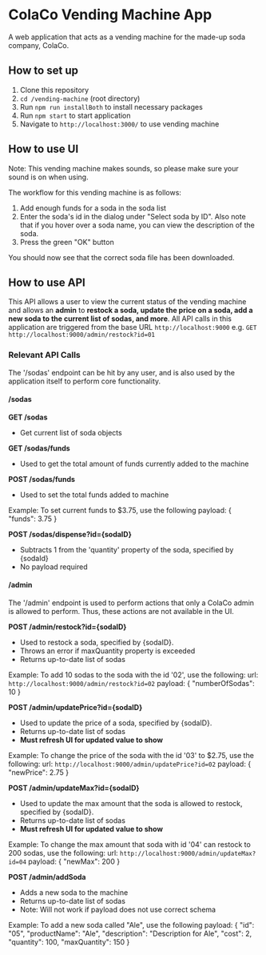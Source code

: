 # ColaCo Vending Machine App

A web application that acts as a vending machine for the made-up soda company, ColaCo.

## How to set up

1. Clone this repository
2. `cd /vending-machine` (root directory)
3. Run `npm run installBoth` to install necessary packages
4. Run `npm start` to start application
5. Navigate to `http://localhost:3000/` to use vending machine

## How to use UI

Note: This vending machine makes sounds, so please make sure your sound is on when using.

The workflow for this vending machine is as follows:
1. Add enough funds for a soda in the soda list
2. Enter the soda's id in the dialog under "Select soda by ID". Also note that if you hover over a soda name, you can view the description of the soda.
3. Press the green "OK" button

You should now see that the correct soda file has been downloaded.

## How to use API

This API allows a user to view the current status of the vending machine and allows an **admin** to **restock a soda, update the price on a soda, add a new soda to the current list of sodas, and more**. All API calls in this application are triggered from the base URL `http://localhost:9000` e.g. `GET http://localhost:9000/admin/restock?id=01`

### Relevant API Calls

The '/sodas' endpoint can be hit by any user, and is also used by the application itself to perform core functionality.

#### /sodas

**GET /sodas**
- Get current list of soda objects

**GET /sodas/funds**
- Used to get the total amount of funds currently added to the machine

**POST /sodas/funds**
- Used to set the total funds added to machine

Example: 
To set current funds to $3.75, use the following payload:
{
  "funds": 3.75
}

**POST /sodas/dispense?id={sodaID}**
- Subtracts 1 from the 'quantity' property of the soda, specified by {sodaId}
- No payload required

#### /admin

The '/admin' endpoint is used to perform actions that only a ColaCo admin is allowed to perform. Thus, these actions are not available in the UI.

**POST /admin/restock?id={sodaID}**
- Used to restock a soda, specified by {sodaID}.
- Throws an error if maxQuantity property is exceeded
- Returns up-to-date list of sodas

Example:
To add 10 sodas to the soda with the id '02', use the following:
url: `http://localhost:9000/admin/restock?id=02`
payload: {
  "numberOfSodas": 10
}

**POST /admin/updatePrice?id={sodaID}**
- Used to update the price of a soda, specified by {sodaID}.
- Returns up-to-date list of sodas
- **Must refresh UI for updated value to show**

Example:
To change the price of the soda with the id '03' to $2.75, use the following:
url: `http://localhost:9000/admin/updatePrice?id=02`
payload: {
  "newPrice": 2.75
}

**POST /admin/updateMax?id={sodaID}**
- Used to update the max amount that the soda is allowed to restock, specified by {sodaID}.
- Returns up-to-date list of sodas
- **Must refresh UI for updated value to show**

Example:
To change the max amount that soda with id '04' can restock to 200 sodas, use the following:
url: `http://localhost:9000/admin/updateMax?id=04`
payload: {
  "newMax": 200
}

**POST /admin/addSoda**
- Adds a new soda to the machine
- Returns up-to-date list of sodas
- Note: Will not work if payload does not use correct schema

Example:
To add a new soda called "Ale", use the following payload:
{
   "id": "05",
   "productName": "Ale",
   "description": "Description for Ale",
   "cost": 2,
   "quantity": 100,
   "maxQuantity": 150
}
